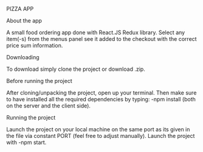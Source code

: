 PIZZA APP

About the app

A small food ordering app done with React.JS Redux library. Select any item(-s) from the menus panel see it added to the checkout with the correct price sum information. 

Downloading

To download simply clone the project or download .zip.

Before running the project

After cloning/unpacking the project, open up your terminal. Then make sure to have installed all the required dependencies by typing: -npm install (both on the server and the client side).

Running the project

Launch the project on your local machine on the same port as its given in the file via constant PORT (feel free to adjust manually). Launch the project with -npm start.